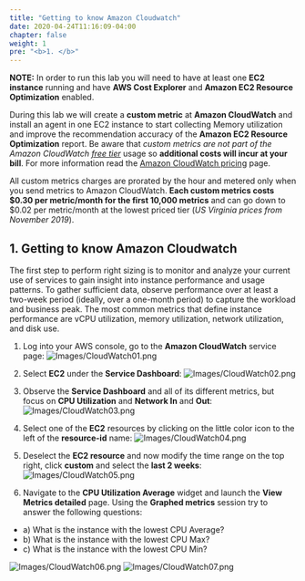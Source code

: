 ```yaml
---
title: "Getting to know Amazon Cloudwatch"
date: 2020-04-24T11:16:09-04:00
chapter: false
weight: 1
pre: "<b>1. </b>"
---
```


**NOTE:** In order to run this lab you will need to have at least one **EC2 instance** running and have **AWS Cost Explorer** and **Amazon EC2 Resource Optimization** enabled.

During this lab we will create a **custom metric** at **Amazon CloudWatch** and install an agent in one EC2 instance to start collecting Memory utilization and improve the recommendation accuracy of the **Amazon EC2 Resource Optimization** report. Be aware that *custom metrics are not part of the Amazon CloudWatch [free tier](https://aws.amazon.com/free/)* usage so **additional costs will incur at your bill**. For more information read the [Amazon CloudWatch pricing](https://aws.amazon.com/cloudwatch/pricing/) page.

All custom metrics charges are prorated by the hour and metered only when you send metrics to Amazon CloudWatch. **Each custom metrics costs $0.30 per metric/month for the first 10,000 metrics** and can go down to $0.02 per metric/month at the lowest priced tier (*US Virginia prices from November 2019*).

## 1. Getting to know Amazon Cloudwatch

The first step to perform right sizing is to monitor and analyze your current use of services to gain insight into instance performance and usage patterns. To gather sufficient data, observe performance over at least a two-week period (ideally, over a one-month period) to capture the workload and business peak. The most common metrics that define instance performance are vCPU utilization, memory utilization, network utilization, and disk use.

1. Log into your AWS console, go to the **Amazon CloudWatch** service page:
![Images/CloudWatch01.png](/Cost/200_AWS_Resource_Optimization/Images/CloudWatch01.png)

2. Select **EC2** under the **Service Dashboard**:
![Images/CloudWatch02.png](/Cost/200_AWS_Resource_Optimization/Images/CloudWatch02.png)

3. Observe the **Service Dashboard** and all of its different metrics, but focus on **CPU Utilization** and **Network In** and **Out**:
![Images/CloudWatch03.png](/Cost/200_AWS_Resource_Optimization/Images/CloudWatch03.png)

4. Select one of the **EC2** resources by clicking on the little color icon to the left of the **resource-id** name:
![Images/CloudWatch04.png](/Cost/200_AWS_Resource_Optimization/Images/CloudWatch04.png)

5. Deselect the **EC2 resource** and now modify the time range on the top right, click **custom** and select the **last 2 weeks**:
![Images/CloudWatch05.png](/Cost/200_AWS_Resource_Optimization/Images/CloudWatch05.png)

6. Navigate to the **CPU Utilization Average** widget and launch the **View Metrics detailed** page. Using the **Graphed metrics** session try to answer the following questions:

- a) What is the instance with the lowest CPU Average?
- b) What is the instance with the lowest CPU Max?
- c) What is the instance with the lowest CPU Min?

![Images/CloudWatch06.png](/Cost/200_AWS_Resource_Optimization/Images/CloudWatch06.png)
![Images/CloudWatch07.png](/Cost/200_AWS_Resource_Optimization/Images/CloudWatch07.png)
